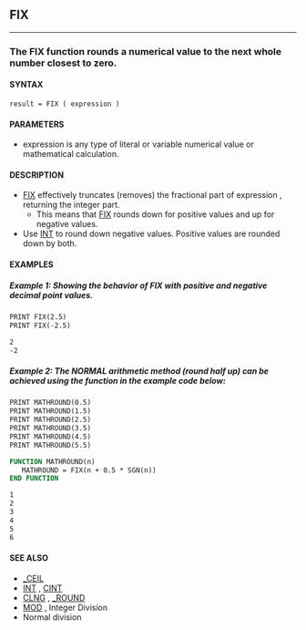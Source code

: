 ## FIX
---

### The FIX function rounds a numerical value to the next whole number closest to zero.

#### SYNTAX

`result = FIX ( expression )`

#### PARAMETERS
* expression is any type of literal or variable numerical value or mathematical calculation.


#### DESCRIPTION
* [FIX](./FIX.md) effectively truncates (removes) the fractional part of expression , returning the integer part.
	* This means that [FIX](./FIX.md) rounds down for positive values and up for negative values.
* Use [INT](./INT.md) to round down negative values. Positive values are rounded down by both.


#### EXAMPLES
##### Example 1: Showing the behavior of FIX with positive and negative decimal point values.
```vb
PRINT FIX(2.5)
PRINT FIX(-2.5)
```
  
```vb
2
-2
```
  
##### Example 2: The NORMAL arithmetic method (round half up) can be achieved using the function in the example code below:
```vb
PRINT MATHROUND(0.5)
PRINT MATHROUND(1.5)
PRINT MATHROUND(2.5)
PRINT MATHROUND(3.5)
PRINT MATHROUND(4.5)
PRINT MATHROUND(5.5)

FUNCTION MATHROUND(n)
   MATHROUND = FIX(n + 0.5 * SGN(n))
END FUNCTION
```
  
```vb
1
2
3
4
5
6
```
  


#### SEE ALSO
* [_CEIL](./_CEIL.md)
* [INT](./INT.md) , [CINT](./CINT.md)
* [CLNG](./CLNG.md) , [_ROUND](./_ROUND.md)
* [MOD](./MOD.md) , Integer Division
* Normal division
